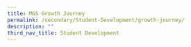 ```yaml
---
title: MGS Growth Journey
permalink: /secondary/Student-Development/growth-journey/
description: ""
third_nav_title: Student Development
---
```


